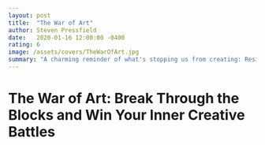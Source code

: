 ```yaml
---
layout: post
title:  "The War of Art"
author: Steven Pressfield
date:   2020-01-16 12:00:00 -0400
rating: 6
image: /assets/covers/TheWarOfArt.jpg
summary: "A charming reminder of what's stopping us from creating: Resistance. The voice holding us back from starting work by casting doubt, fear, or convincing you it's easier to stay an extra hour in bed, or drink beer on the couch and binge watch. Despite the relatable theme, the brevity and mound of fluff outweigh the substance. Recommend only if you need a quick pickup to get going on making something meaningful."
---
```


# The War of Art: Break Through the Blocks and Win Your Inner Creative Battles


